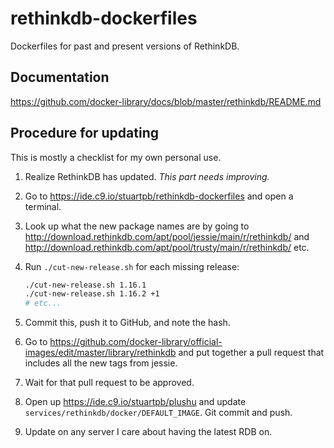 # rethinkdb-dockerfiles

Dockerfiles for past and present versions of RethinkDB.

## Documentation

https://github.com/docker-library/docs/blob/master/rethinkdb/README.md

## Procedure for updating

This is mostly a checklist for my own personal use.

1. Realize RethinkDB has updated. *This part needs improving.*
2. Go to https://ide.c9.io/stuartpb/rethinkdb-dockerfiles and open a terminal.
2. Look up what the new package names are by going to
   http://download.rethinkdb.com/apt/pool/jessie/main/r/rethinkdb/ and
   http://download.rethinkdb.com/apt/pool/trusty/main/r/rethinkdb/ etc.
3. Run `./cut-new-release.sh` for each missing release:

   ```bash
   ./cut-new-release.sh 1.16.1
   ./cut-new-release.sh 1.16.2 +1
   # etc...
   ```

4. Commit this, push it to GitHub, and note the hash.
5. Go to https://github.com/docker-library/official-images/edit/master/library/rethinkdb
   and put together a pull request that includes all the new tags from jessie.
6. Wait for that pull request to be approved.
7. Open up https://ide.c9.io/stuartpb/plushu and update
   `services/rethinkdb/docker/DEFAULT_IMAGE`. Git commit and push.
8. Update on any server I care about having the latest RDB on.
